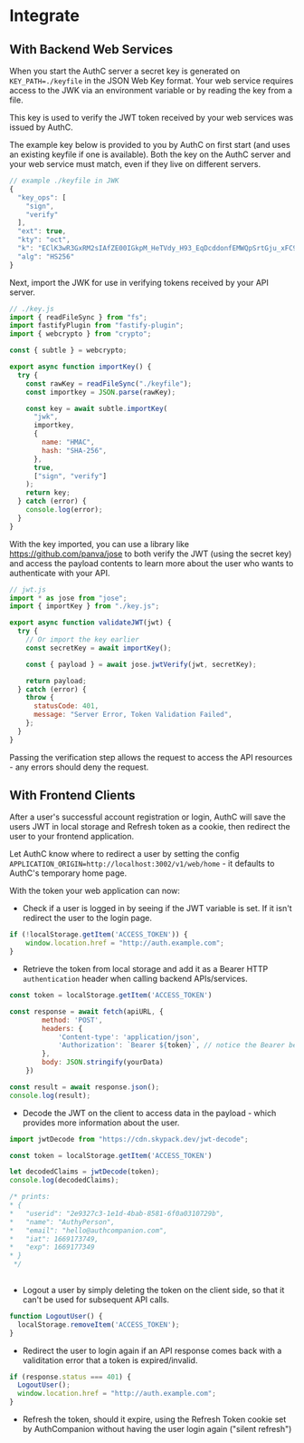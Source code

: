 # Integrate

## With Backend Web Services

When you start the AuthC server a secret key is generated on `KEY_PATH=./keyfile` in the JSON Web Key format. Your web service requires access to the JWK via an environment variable or by reading the key from a file.

This key is used to verify the JWT token received by your web services was issued by AuthC.

The example key below is provided to you by AuthC on first start (and uses an existing keyfile if one is available). Both the key on the AuthC server and your web service must match, even if they live on different servers.

```javascript
// example ./keyfile in JWK
{
  "key_ops": [
    "sign",
    "verify"
  ],
  "ext": true,
  "kty": "oct",
  "k": "EClK3wR3GxRM2sIAfZE00IGkpM_HeTVdy_H93_EqDcddonfEMWQpSrtGju_xFC9vGUAzHAcREbUe1XeodmTZ2Q",
  "alg": "HS256"
}
```

Next, import the JWK for use in verifying tokens received by your API server.

```javascript
// ./key.js
import { readFileSync } from "fs";
import fastifyPlugin from "fastify-plugin";
import { webcrypto } from "crypto";

const { subtle } = webcrypto;

export async function importKey() {
  try {
    const rawKey = readFileSync("./keyfile");
    const importkey = JSON.parse(rawKey);

    const key = await subtle.importKey(
      "jwk",
      importkey,
      {
        name: "HMAC",
        hash: "SHA-256",
      },
      true,
      ["sign", "verify"]
    );
    return key;
  } catch (error) {
    console.log(error);
  }
}
```

With the key imported, you can use a library like https://github.com/panva/jose to both verify the JWT (using the secret key) and access the payload contents to learn more about the user who wants to authenticate with your API.

```javascript
// jwt.js
import * as jose from "jose";
import { importKey } from "./key.js";

export async function validateJWT(jwt) {
  try {
    // Or import the key earlier
    const secretKey = await importKey();

    const { payload } = await jose.jwtVerify(jwt, secretKey);

    return payload;
  } catch (error) {
    throw {
      statusCode: 401,
      message: "Server Error, Token Validation Failed",
    };
  }
}
```

Passing the verification step allows the request to access the API resources - any errors should deny the request.

## With Frontend Clients

After a user's successful account registration or login, AuthC will save the users JWT in local storage and Refresh token as a cookie, then redirect the user to your frontend application.

Let AuthC know where to redirect a user by setting the config `APPLICATION_ORIGIN=http://localhost:3002/v1/web/home` - it defaults to AuthC's temporary home page.

With the token your web application can now:

- Check if a user is logged in by seeing if the JWT variable is set. If it isn't redirect the user to the login page.
```javascript
if (!localStorage.getItem('ACCESS_TOKEN')) {
    window.location.href = "http://auth.example.com";
}
```
- Retrieve the token from local storage and add it as a Bearer HTTP `authentication` header when calling backend APIs/services.

```javascript
const token = localStorage.getItem('ACCESS_TOKEN')

const response = await fetch(apiURL, {
        method: 'POST',
        headers: {
            'Content-type': 'application/json',
            'Authorization': `Bearer ${token}`, // notice the Bearer before your token
        },
        body: JSON.stringify(yourData)
    })

const result = await response.json();
console.log(result);
```
- Decode the JWT on the client to access data in the payload - which provides more information about the user.
```javascript
import jwtDecode from "https://cdn.skypack.dev/jwt-decode";

const token = localStorage.getItem('ACCESS_TOKEN')

let decodedClaims = jwtDecode(token);
console.log(decodedClaims);

/* prints:
* {
*   "userid": "2e9327c3-1e1d-4bab-8581-6f0a0310729b",
*   "name": "AuthyPerson",
*   "email": "hello@authcompanion.com",
*   "iat": 1669173749,
*   "exp": 1669177349
* }
 */
 
```
- Logout a user by simply deleting the token on the client side, so that it can't be used for subsequent API calls.
```javascript
function LogoutUser() {
  localStorage.removeItem('ACCESS_TOKEN');
}
```  
- Redirect the user to login again if an API response comes back with a validitation error that a token is expired/invalid.
```javascript
if (response.status === 401) {
  LogoutUser();
  window.location.href = "http://auth.example.com";
}
``` 
- Refresh the token, should it expire, using the Refresh Token cookie set by AuthCompanion without having the user login again ("silent refresh")
